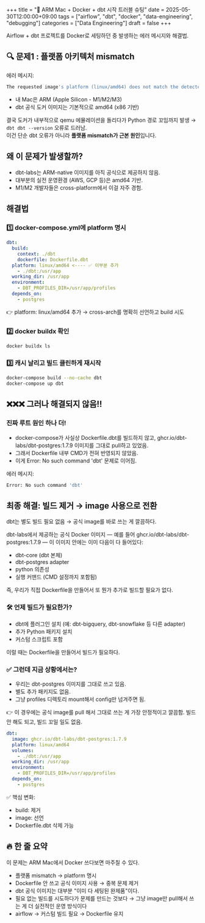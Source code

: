 +++
title = "🔧 ARM Mac + Docker + dbt 시작 트러블 슈팅"
date = 2025-05-30T12:00:00+09:00
tags = ["airflow", "dbt", "docker", "data-engineering", "debugging"]
categories = ["Data Engineering"]
draft = false
+++

Airflow + dbt 프로젝트를 Docker로 세팅하던 중 발생하는 에러 메시지와 해결법.

## 🔍 문제1 : 플랫폼 아키텍처 mismatch

에러 메시지:
```bash
The requested image's platform (linux/amd64) does not match the detected host platform (linux/arm64/v8)
```

- 내 Mac은 ARM (Apple Silicon - M1/M2/M3)
- dbt 공식 도커 이미지는 기본적으로 amd64 (x86 기반)

결국 도커가 내부적으로 qemu 에뮬레이션을 돌리다가 Python 경로 꼬임까지 발생 → `dbt dbt --version` 오류로 드러남.  
이건 단순 dbt 오류가 아니라 **플랫폼 mismatch가 근본 원인**입니다.

## 왜 이 문제가 발생할까?

- dbt-labs는 ARM-native 이미지를 아직 공식으로 제공하지 않음.
- 대부분의 실전 운영환경 (AWS, GCP 등)은 amd64 기반.
- M1/M2 개발자들은 cross-platform에서 이걸 자주 경험.

## 해결법

### 1️⃣ docker-compose.yml에 platform 명시

```yaml
dbt:
  build:
    context: ./dbt
    dockerfile: Dockerfile.dbt
  platform: linux/amd64 <---- ✅ 이부분 추가
    - ./dbt:/usr/app
  working_dir: /usr/app
  environment:
    - DBT_PROFILES_DIR=/usr/app/profiles
  depends_on:
    - postgres

```

👉 platform: linux/amd64 추가 → cross-arch를 명확히 선언하고 build 시도 

### 2️⃣ docker buildx 확인 
```bash
docker buildx ls
```

### 3️⃣ 캐시 날리고 빌드 클린하게 재시작
```bash
docker-compose build --no-cache dbt
docker-compose up dbt
```

## ❌❌❌ 그러나 해결되지 않음!!

### 진짜 루트 원인 하나 더!
- docker-compose가 사실상 Dockerfile.dbt를 빌드하지 않고, ghcr.io/dbt-labs/dbt-postgres:1.7.9 이미지를 그대로 pull하고 있었음.
- 그래서 Dockerfile 내부 CMD가 전혀 반영되지 않았음.
- 이게 Error: No such command 'dbt' 문제로 이어짐.

에러 메시지:
```bash
Error: No such command 'dbt'
```

## 최종 해결: 빌드 제거 → image 사용으로 전환
dbt는 별도 빌드 필요 없음 → 공식 image를 바로 쓰는 게 깔끔하다.

dbt-labs에서 제공하는 공식 Docker 이미지 — 예를 들어 ghcr.io/dbt-labs/dbt-postgres:1.7.9 — 이 이미지 안에는 이미 다음이 다 들어있다:
- dbt-core (dbt 본체)
- dbt-postgres adapter
- python 의존성
- 실행 커맨드 (CMD 설정까지 포함됨)

즉, 우리가 직접 Dockerfile을 만들어서 또 뭔가 추가로 빌드할 필요가 없다.

### 🛠 언제 빌드가 필요한가?
- dbt에 플러그인 설치 (예: dbt-bigquery, dbt-snowflake 등 다른 adapter)
- 추가 Python 패키지 설치
- 커스텀 스크립트 포함

이럴 때는 Dockerfile을 만들어서 빌드가 필요하다.

### ✅ 그런데 지금 상황에서는?
- 우리는 dbt-postgres 이미지를 그대로 쓰고 있음.
- 별도 추가 패키지도 없음.
- 그냥 profiles 디렉토리 mount해서 config만 넘겨주면 됨.

👉 이 경우에는 공식 image를 pull 해서 그대로 쓰는 게 가장 안정적이고 깔끔함.
빌드 안 해도 되고, 빌드 꼬일 일도 없음.

```yaml
dbt:
  image: ghcr.io/dbt-labs/dbt-postgres:1.7.9
  platform: linux/amd64
  volumes:
    - ./dbt:/usr/app
  working_dir: /usr/app
  environment:
    - DBT_PROFILES_DIR=/usr/app/profiles
  depends_on:
    - postgres
```

✅ 핵심 변화:
- build: 제거
- image: 선언
- Dockerfile.dbt 삭제 가능

## 🔥 한 줄 요약  
이 문제는 ARM Mac에서 Docker 쓰다보면 마주칠 수 있다. 
- 플랫폼 mismatch → platform 명시
- Dockerfile 안 쓰고 공식 이미지 사용 → 중복 문제 제거
- dbt 공식 이미지는 대부분 "이미 다 세팅된 완제품"이다.
- 필요 없는 빌드를 시도하다가 문제를 만드는 것보다 →
그냥 image만 pull해서 쓰는 게 더 실전적인 운영 방식이다
- airflow → 커스텀 빌드 필요 → Dockerfile 유지